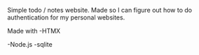 Simple todo / notes website. Made so I can figure out how to do authentication for my personal websites.

Made with
-HTMX

-Node.js
-sqlite
